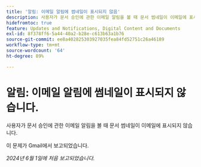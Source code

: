 ```yaml
---
title: '알림: 이메일 알림에 썸네일이 표시되지 않음'
description: 사용자가 문서 승인에 관한 이메일 알림을 볼 때 문서 썸네일이 이메일에 표시되지 않습니다.
hidefromtoc: true
feature: Updates and Notifications, Digital Content and Documents
exl-id: 8f378ff6-5a44-40a2-b28e-c613b63a1b76
source-git-commit: ee8a402825303927035fea84fd52751c26a46189
workflow-type: tm+mt
source-wordcount: '64'
ht-degree: 89%

---
```


# 알림: 이메일 알림에 썸네일이 표시되지 않습니다.

<!--
>[!NOTE]
>
>This issue was fixed on July 25, 2024.
-->

사용자가 문서 승인에 관한 이메일 알림을 볼 때 문서 썸네일이 이메일에 표시되지 않습니다.

이 문제가 Gmail에서 보고되었습니다.

_2024년 6월 1일에 처음 보고되었습니다._
